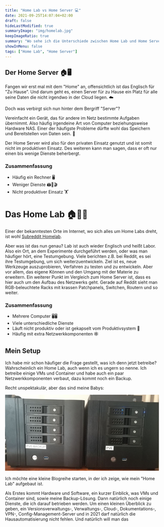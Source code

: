 ```yaml
---
title: "Home Lab vs Home Server 💻"
date: 2021-09-25T14:07:04+02:00
draft: false
hideLastModified: true
summaryImage: "img/homelab.jpg"
keepImageRatio: true
summary: "Wo sehe ich die Unterschiede zwischen Home Lab und Home Server."
showInMenu: false
tags: ["Home Lab", "Home Server"]
---
```


## Der Home Server 🏠🖥️

Fangen wir erst mal mit dem "Home" an, offensichtlich ist das Englisch für "Zu Hause". Und darum geht es, einen Server für zu Hause ein Platz für alle seine Daten die nicht irgendwo in der Cloud liegen. ☁️

Doch was verbirgt sich nun hinter dem Bergriff "Server"?

Vereinfacht ein Gerät, das für andere im Netz bestimmte Aufgaben übernimmt.
Also häufig irgendeine Art von Computer beziehungsweise Hardware NAS. Einer der häufigste Probleme dürfte wohl das Speichern und Bereitstellen von Daten sein. 💾

Der Home Server wird also für den privaten Einsatz genutzt und ist somit nicht im produktiven Einsatz. Des weiteren kann man sagen, dass er oft nur einen bis wenige Dienste beherbergt.

### Zusammenfassung

- Häufig ein Rechner 🖥️
- Weniger Dienste 🖨️💾🎬
- Nicht produktiver Einsatz 🏋

# Das Home Lab 🏠🔬🧪

Einer der bekanntesten Orte im Internet, wo sich alles um Home Labs dreht, ist wohl [Subreddit Homelab](https://www.reddit.com/r/homelab/).

Aber was ist das nun genau?
Lab ist auch wieder Englisch und heißt Labor. Also ein Ort, an dem Experimente durchgeführt werden, oder was man häufiger hört, eine Testumgebung.
Viele berichten z.B. bei Reddit, es sei ihre Testumgebung, um sich weiterzuentwickeln.
Ziel ist es, neue Werkzeuge auszuprobieren, Verfahren zu testen und zu entwickeln. Aber vor allem, das eigene Können und den Umgang mit der Materie zu erweitern.
Ein weiterer Punkt im Vergleich zum Home Server ist, dass es hier auch um den Aufbau des Netzwerks geht.
Gerade auf Reddit sieht man RGB-beleuchtete Racks mit krassen Patchpanels, Switchen, Routern und so weiter.

### Zusammenfassung

- Mehrere Computer 🖥️🖥️
- Viele unterschiedliche Dienste
- Läuft nicht produktiv oder ist gekapselt vom Produktivsystem 🚧
- Häufig mit extra Netzwerkkomponenten 🕸️

## Mein Setup

Ich habe mir schon häufiger die Frage gestellt, was ich denn jetzt betreibe?
Wahrscheinlich ein Home Lab, auch wenn ich es ungern so nenne.
Ich betreibe einige VMs und Container und habe auch ein paar Netzwerkkomponenten verbaut, dazu kommt noch ein Backup.

Recht unspektakulär, aber das sind meine Babys:

![My Lab](img/my_lab.jpg)

Ich möchte eine kleine Blogreihe starten, in der ich zeige, wie mein "Home Lab" aufgebaut ist.

Als Erstes kommt Hardware und Software, ein kurzer Einblick, was VMs und Container sind, sowie meine Backup-Lösung.
Dann natürlich noch einige Dienste, die ich darauf betrieben werden.
Um einen kleinen Überblick zu geben, ein Versionsverwaltungs-, Verwaltungs-, Cloud-, Dokumentations-, VPN-, Config-Management-Server und in 2021 darf natürlich die Hausautomatisierung nicht fehlen.
Und natürlich will man das
